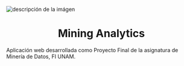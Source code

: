 ![descripción de la imágen]([https://pasteboard.co/z374NNmGPqTi.png](https://gcdnb.pbrd.co/images/z374NNmGPqTi.png?o=1))
<h1 align="center"> Mining Analytics </h1>



Aplicación web desarrollada como Proyecto Final de la asignatura de Minería de Datos, FI UNAM.
